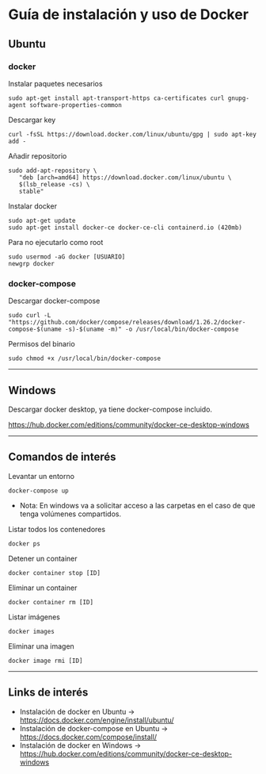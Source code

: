 # Guía de instalación y uso de Docker


## Ubuntu

### docker

Instalar paquetes necesarios

```sudo apt-get install apt-transport-https ca-certificates curl gnupg-agent software-properties-common```

Descargar key

```curl -fsSL https://download.docker.com/linux/ubuntu/gpg | sudo apt-key add -```

Añadir repositorio

```
sudo add-apt-repository \
   "deb [arch=amd64] https://download.docker.com/linux/ubuntu \
   $(lsb_release -cs) \
   stable"
```

Instalar docker

```
sudo apt-get update
sudo apt-get install docker-ce docker-ce-cli containerd.io (420mb)
```

Para no ejecutarlo como root

```
sudo usermod -aG docker [USUARIO]
newgrp docker
```

### docker-compose

Descargar docker-compose

```sudo curl -L "https://github.com/docker/compose/releases/download/1.26.2/docker-compose-$(uname -s)-$(uname -m)" -o /usr/local/bin/docker-compose```

Permisos del binario

```sudo chmod +x /usr/local/bin/docker-compose```

---

## Windows

Descargar docker desktop, ya tiene docker-compose incluido.

https://hub.docker.com/editions/community/docker-ce-desktop-windows

---

## Comandos de interés

Levantar un entorno

```docker-compose up```

- Nota: En windows va a solicitar acceso a las carpetas en el caso de que tenga volúmenes compartidos.

Listar todos los contenedores

```docker ps```

Detener un container

```docker container stop [ID]```

Eliminar un container

```docker container rm [ID]```

Listar imágenes

```docker images```

Eliminar una imagen

```docker image rmi [ID]```

---

## Links de interés

* Instalación de docker en Ubuntu -> https://docs.docker.com/engine/install/ubuntu/
* Instalación de docker-compose en Ubuntu -> https://docs.docker.com/compose/install/
* Instalación de docker en Windows -> https://hub.docker.com/editions/community/docker-ce-desktop-windows
